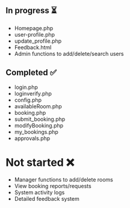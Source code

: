 

<h2>In progress ⏳</h2>
<ul>
	<li>Homepage.php</li>
	<li>user-profile.php</li>
	<li>update_profile.php</li> 
	<li>Feedback.html</li>
	<li>Admin functions to add/delete/search users</li>
</ul>


<h2>Completed ✅</h2>
<ul>
	<li>login.php</li>
	<li>loginverify.php</li>
	<li>config.php</li>
	<li>availableRoom.php</li>
	<li>booking.php</li>
	<li>submit_booking.php</li>
	<li>modifyBooking.php</li>
	<li>my_bookings.php</li>
	<li>approvals.php</li>
</ul>


<h1>Not started ❌</h1>
<ul>
	<li>Manager functions to add/delete rooms</li>
	<li>View booking reports/requests</li>
	<li>System activity logs</li>
	<li>Detailed feedback system</li>
</ul>
